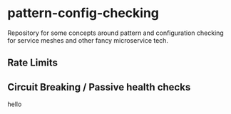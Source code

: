 # pattern-config-checking
Repository for some concepts around pattern and configuration checking for service meshes and other fancy microservice tech.

## Rate Limits

## Circuit Breaking / Passive health checks
hello